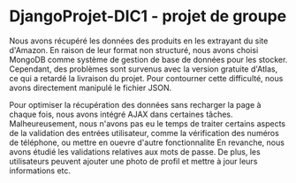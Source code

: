 ﻿# DjangoProjet-DIC1 - projet de groupe
Nous avons récupéré les données des produits en les extrayant du site d'Amazon. En raison de leur format non structuré, nous avons choisi MongoDB comme système de gestion de base de données pour les stocker. Cependant, des problèmes sont survenus avec la version gratuite d'Atlas, ce qui a retardé la livraison du projet. Pour contourner cette difficulté, nous avons directement manipulé le fichier JSON.

Pour optimiser la récupération des données sans recharger la page à chaque fois, nous avons intégré AJAX dans certaines tâches. Malheureusement, nous n'avons pas eu le temps de traiter certains aspects de la validation des entrées utilisateur, comme la vérification des numéros de téléphone, ou mettre en ouevre d'autre fonctionnalite En revanche, nous avons étudié les validations relatives aux mots de passe. De plus, les utilisateurs peuvent ajouter une photo de profil et mettre à jour leurs informations etc.
